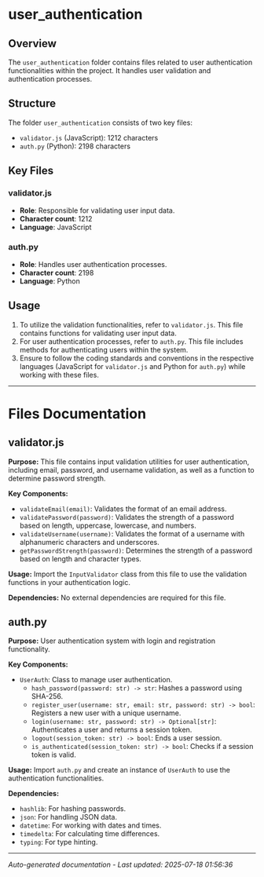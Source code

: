 # user_authentication

## Overview
The `user_authentication` folder contains files related to user authentication functionalities within the project. It handles user validation and authentication processes.

## Structure
The folder `user_authentication` consists of two key files:
- `validator.js` (JavaScript): 1212 characters
- `auth.py` (Python): 2198 characters

## Key Files
### validator.js
- **Role**: Responsible for validating user input data.
- **Character count**: 1212
- **Language**: JavaScript

### auth.py
- **Role**: Handles user authentication processes.
- **Character count**: 2198
- **Language**: Python

## Usage
1. To utilize the validation functionalities, refer to `validator.js`. This file contains functions for validating user input data.
2. For user authentication processes, refer to `auth.py`. This file includes methods for authenticating users within the system.
3. Ensure to follow the coding standards and conventions in the respective languages (JavaScript for `validator.js` and Python for `auth.py`) while working with these files.

---

# Files Documentation

## validator.js

**Purpose:** This file contains input validation utilities for user authentication, including email, password, and username validation, as well as a function to determine password strength.

**Key Components:**
- `validateEmail(email)`: Validates the format of an email address.
- `validatePassword(password)`: Validates the strength of a password based on length, uppercase, lowercase, and numbers.
- `validateUsername(username)`: Validates the format of a username with alphanumeric characters and underscores.
- `getPasswordStrength(password)`: Determines the strength of a password based on length and character types.

**Usage:** Import the `InputValidator` class from this file to use the validation functions in your authentication logic.

**Dependencies:** No external dependencies are required for this file.

## auth.py

**Purpose:** User authentication system with login and registration functionality.

**Key Components:**
- `UserAuth`: Class to manage user authentication.
  - `hash_password(password: str) -> str`: Hashes a password using SHA-256.
  - `register_user(username: str, email: str, password: str) -> bool`: Registers a new user with a unique username.
  - `login(username: str, password: str) -> Optional[str]`: Authenticates a user and returns a session token.
  - `logout(session_token: str) -> bool`: Ends a user session.
  - `is_authenticated(session_token: str) -> bool`: Checks if a session token is valid.

**Usage:** Import `auth.py` and create an instance of `UserAuth` to use the authentication functionalities.

**Dependencies:**
- `hashlib`: For hashing passwords.
- `json`: For handling JSON data.
- `datetime`: For working with dates and times.
- `timedelta`: For calculating time differences.
- `typing`: For type hinting.

---
*Auto-generated documentation - Last updated: 2025-07-18 01:56:36*
